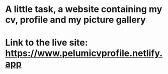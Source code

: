 # A little task, a website containing my cv, profile and my picture gallery

# Link to the live site: https://www.pelumicvprofile.netlify.app

